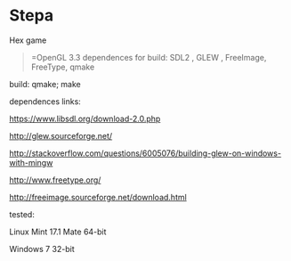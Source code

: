 # Stepa
Hex game 

>=OpenGL 3.3 
dependences for build: SDL2 , GLEW , FreeImage, FreeType, qmake

build:
qmake;
make

dependences links:

https://www.libsdl.org/download-2.0.php

http://glew.sourceforge.net/

http://stackoverflow.com/questions/6005076/building-glew-on-windows-with-mingw

http://www.freetype.org/

http://freeimage.sourceforge.net/download.html

tested:

Linux Mint 17.1 Mate 64-bit

Windows 7 32-bit